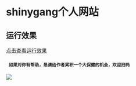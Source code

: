 # shinygang个人网站

## 运行效果
[点击查看运行效果](http://www.shinygang.cn)

#### ` 如果对你有帮助，恳请给作者累积一个大保健的机会，欢迎扫码`
![](http://ww1.sinaimg.cn/large/79462090ly1flmcqgz0xwj21080q2anh.jpg)
